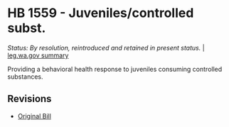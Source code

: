 # HB 1559 - Juveniles/controlled subst.
*Status: By resolution, reintroduced and retained in present status.* | [leg.wa.gov summary](https://app.leg.wa.gov/billsummary?BillNumber=1559&Year=2021)

Providing a behavioral health response to juveniles consuming controlled substances.

## Revisions
* [Original Bill](1/)